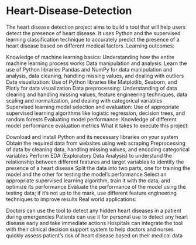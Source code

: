 # Heart-Disease-Detection
The heart disease detection project aims to build a tool that will help users detect the presence of heart disease. It uses Python and the supervised learning classification technique to accurately predict the presence of a heart disease based on different medical factors.
Learning outcomes: 

Knowledge of machine learning basics: Understanding how the entire machine learning process works
Data manipulation and analysis: Learn the use of Python libraries Pandas and NumPy for data manipulation and analysis, data cleaning, handling missing values, and dealing with outliers 
Data visualization: Use of Python libraries like Matplotlib, Seaborn, and Plotly for data visualization 
Data preprocessing: Understanding of data clearing and handling missing values, feature engineering techniques, data scaling and normalization, and dealing with categorical variables 
Supervised learning model selection and evaluation: Use of appropriate supervised learning algorithms like logistic regression, decision trees, and random forests 
Evaluating model performance: Knowledge of different model performance evaluation metrics
What it takes to execute this project:

Download and install Python and its necessary libraries on your system 
Obtain the required data from websites using web scraping 
Preprocessing of data by cleaning data, handling missing values, and encoding categorical variables 
Perform EDA (Exploratory Data Analysis) to understand the relationship between different features and target variables to identify the presence of a heart disease 
Split the data into two parts, one for training the model and the other for testing the model’s performance 
Select an appropriate supervised learning algorithm, train it with the data, and optimize its performance 
Evaluate the performance of the model using the testing data; if it’s not up to the mark, use different feature engineering techniques to improve results 
Real world applications: 

Doctors can use the tool to detect any hidden heart diseases in a patient during emergencies 
Patients can use it for personal use to detect any heart disease early and take immediate actions
Hospitals can integrate the tool with their clinical decision support system to help doctors and nurses quickly assess patient’s risk of heart disease based on their medical data
